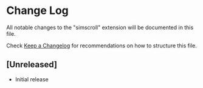 # Change Log

All notable changes to the "simscroll" extension will be documented in this file.

Check [Keep a Changelog](http://keepachangelog.com/) for recommendations on how to structure this file.

## [Unreleased]

- Initial release